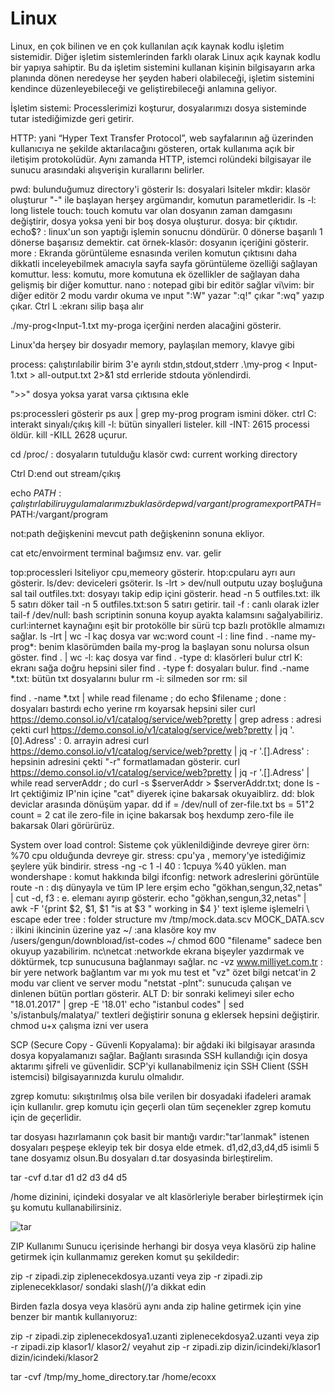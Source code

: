 # Linux
Linux, en çok bilinen ve en çok kullanılan açık kaynak kodlu işletim sistemidir. Diğer işletim sistemlerinden farklı olarak Linux açık kaynak kodlu bir yapıya sahiptir. Bu da işletim sistemini kullanan kişinin bilgisayarın arka planında dönen neredeyse her şeyden haberi olabileceği, işletim sistemini kendince düzenleyebileceği ve geliştirebileceği anlamına geliyor.

İşletim sistemi: Processlerimizi koşturur, dosyalarımızı dosya sisteminde tutar istediğimizde geri getirir.

HTTP: yani “Hyper Text Transfer Protocol”, web sayfalarının ağ üzerinden kullanıcıya ne şekilde aktarılacağını gösteren, ortak kullanıma açık bir iletişim protokolüdür. Aynı zamanda HTTP, istemci rolündeki bilgisayar ile sunucu arasındaki alışverişin kurallarını belirler.

pwd: bulunduğumuz directory'i gösterir
ls: dosyalari lsiteler
mkdir: klasör oluşturur
"-" ile başlayan herşey argümandır, komutun parametleridir.
ls -l: long listele
touch: touch komutu var olan dosyanın zaman damgasını değiştirir, dosya yoksa yeni bir boş dosya oluşturur.
dosya: bir çıktıdır.
echo$? : linux'un son yaptığı işlemin sonucnu döndürür. 0 dönerse başarılı 1 dönerse başarısız demektir.
cat örnek-klasör: dosyanın içeriğini gösterir.
more : Ekranda görüntüleme esnasında verilen komutun çıktısını daha dikkatli inceleyebilmek amacıyla sayfa sayfa görüntüleme özelliği sağlayan komuttur.
less: komutu, more komutuna ek özellikler de sağlayan daha gelişmiş bir diğer komuttur.
nano : notepad gibi bir editör sağlar
vi\vim: bir diğer editör 2 modu vardır okuma ve ınput ":W" yazar ":q!" çıkar ":wq" yazıp çıkar.
Ctrl L :ekranı silip başa alır

./my-prog<Input-1.txt my-proga içerğini nerden alacağini gösterir.

Linux'da herşey bir dosyadır memory, paylaşılan memory, klavye gibi

process: çalıştırılabilir birim 3'e ayrılı stdın,stdout,stderr
.\my-prog < Input-1.txt > all-output.txt 2>&1 std errleride stdouta yönlendirdi.

">>" dosya yoksa yarat varsa çıktısına ekle

ps:processleri gösterir
ps aux | grep my-prog  program ismini döker.
ctrl C: interakt sinyalı/çıkış
kill -l: bütün sinyalleri listeler.
kill -INT: 2615 processi öldür.
kill -KILL 2628 uçurur.

cd /proc/ : dosyaların tutulduğu klasör
cwd: current working directory

Ctrl D:end out stream/çıkış

echo $PATH : çalıştırlabilir uygulamalarımız bu klasörde 
pwd
/vargant/program
export PATH=$PATH:/vargant/program

not:path değişkenini mevcut path değişkeninn sonuna ekliyor.

cat etc/envoirment terminal bağımsız env. var. gelir

top:processleri lsiteliyor cpu,memeory gösterir.
htop:cpularu ayrı aurı gösterir.
ls/dev: deviceleri gsöterir.
ls -lrt > dev/null outputu uzay boşluğuna sal
tail outfiles.txt: dosyayı takip edip içini gösterir.
head -n 5 outfiles.txt: ilk 5 satırı döker
tail -n 5 outfiles.txt:son 5 satırı getirir.
tail -f : canlı olarak izler
tail-f /dev/null: bash scriptinin sonuna koyup ayakta kalamsını sağalyabiliriz.
curl:internet kaynağını eşit bir protokölle bir sürü tcp bazlı protöklle almamızı sağlar.
ls -lrt | wc -l kaç dosya var  wc:word count -l : line 
find . -name my-prog*: benim klasörümden baila my-prog la başlayan sonu nolursa olsun göster.
find . | wc -l: kaç dosya var
find . -type d: klasörleri bulur
ctrl K: ekranı sağa doğru hepsini siler
find . -type f: dosyaları bulur.
find .-name *.txt: bütün txt dosyalarını bulur
rm -i: silmeden sor
rm: sil

find . -name *.txt | while read filename ; do echo $filename ; done  : dosyaları bastırdı echo yerine rm koyarsak hepsini siler
curl https://demo.consol.io/v1/catalog/service/web?pretty | grep adress     : adresi çekti
curl https://demo.consol.io/v1/catalog/service/web?pretty | jq '.[0].Adress'  : 0. arrayin adresi
curl https://demo.consol.io/v1/catalog/service/web?pretty | jq -r '.[].Adress'  : hepsinin adresini çekti  "-r" formatlamadan gösterir.
curl https://demo.consol.io/v1/catalog/service/web?pretty | jq -r '.[].Adress' | while read serverAddr ; do curl -s $serverAddr > $serverAddr.txt; done
ls -lrt  çektiğimiz IP'nin içine "cat" diyerek içine bakarsak okuyaiblirz.
dd: blok deviclar arasında dönüşüm yapar.
dd if = /dev/null of zer-file.txt bs = 51"2 count = 2
cat ile zero-file in içine bakarsak boş
hexdump zero-file ile bakarsak 0lari görürürüz.

System over load control: Sisteme çok yüklenildiğinde devreye girer örn: %70 cpu olduğunda devreye gir.
stress: cpu'ya , memory'ye istediğimiz şeylere yük bindirir.
stress -ng -c  1 -l 40 : 1cpuya %40 yüklen.
man wondershape : komut hakkında bilgi
ifconfig: network adreslerini görüntüle
route -n : dış dünyayla ve tüm IP lere erşim
echo "gökhan,sengun,32,netas" | cut -d, f3    : e. elemanı ayırıp gösterir.
echo "gökhan,sengun,32,netas" | awk -F '{print $2, $1, $1 "is at $3 " working in $4 }'       text işleme işlemelri
\ escape eder
tree : folder structure
mv /tmp/mock.data.scv  MOCK_DATA.scv     : ilkini ikincinin üzerine yaz
~/ :ana klasöre koy
mv /users/gengun/downbloıad/ist-codes ~/
chmod 600 "filename" sadece ben okuyup yazabilirim.
nc\netcat :networkde ekrana bişeyler yazdırmak ve döktürmek, tcp sunucusuna bağlanmayı sağlar.
nc -vz www.milliyet.com.tr  : bir yere network bağlantım var mı yok mu test et  "vz" özet bilgi
netcat'in 2 modu var client ve server modu
"netstat -plnt": sunucuda çalışan ve dinlenen bütün portları gösterir.
ALT D: bir sonraki kelimeyi siler
echo "18.01.2017" | grep -E '18.01' 
echo "istanbul codes" | sed 's/istanbulş/malatya/'  textleri değiştirir  sonuna g eklersek hepsini değiştirir.
chmod u+x çalışma izni ver usera

SCP (Secure Copy - Güvenli Kopyalama): bir ağdaki iki bilgisayar arasında dosya kopyalamanızı sağlar. Bağlantı sırasında SSH kullandığı için dosya aktarımı şifreli ve güvenlidir. SCP'yi kullanabilmeniz için SSH Client (SSH istemcisi) bilgisayarınızda kurulu olmalıdır.

zgrep komutu: sıkıştırılmış olsa bile verilen bir dosyadaki ifadeleri aramak için kullanılır. grep komutu için geçerli olan tüm seçenekler zgrep komutu için de geçerlidir.

tar dosyası hazırlamanın çok basit bir mantığı vardır:"tar'lanmak" istenen dosyaları peşpeşe ekleyip tek bir dosya elde etmek. d1,d2,d3,d4,d5 isimli 5 tane dosyamız olsun.Bu dosyaları d.tar dosyasinda birleştirelim.

tar -cvf d.tar d1 d2 d3 d4 d5 

/home dizinini, içindeki dosyalar ve alt klasörleriyle beraber birleştirmek için şu komutu kullanabilirsiniz.

![tar](https://user-images.githubusercontent.com/81867200/189152686-8a107018-8ced-415f-a2d9-be9f773a242d.png)


ZIP Kullanımı
Sunucu içerisinde herhangi bir dosya veya klasörü zip haline getirmek için kullanmamız gereken komut şu şekildedir:

zip -r zipadi.zip ziplenecekdosya.uzanti veya
zip -r zipadi.zip ziplenecekklasor/ sondaki slash(/)‘a dikkat edin

Birden fazla dosya veya klasörü aynı anda zip haline getirmek için yine benzer bir mantık kullanıyoruz:

zip -r zipadi.zip ziplenecekdosya1.uzanti ziplenecekdosya2.uzanti veya
zip -r zipadi.zip klasor1/ klasor2/ veyahut
zip -r zipadi.zip dizin/icindeki/klasor1 dizin/icindeki/klasor2


tar -cvf /tmp/my_home_directory.tar /home/ecoxx 
